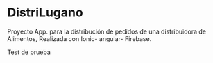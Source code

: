 # DistriLugano
Proyecto App. para la distribución de pedidos de una distribuidora de Alimentos, Realizada con Ionic- angular- Firebase.

Test de prueba